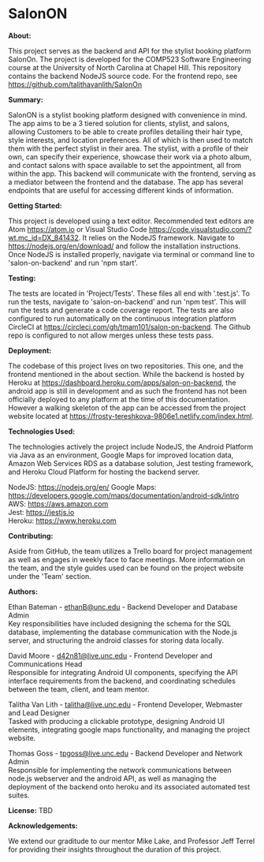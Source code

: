 # SalonON

**About:**

This project serves as the backend and API for the stylist booking platform SalonOn. The project is developed for the COMP523 Software Engineering course at the University of North Carolina at Chapel Hill. This repository contains the backend NodeJS source code. For the frontend repo, see https://github.com/talithavanlith/SalonOn

**Summary:**

SalonON is a stylist booking platform designed with convenience in mind. The app aims to be a 3 tiered solution for clients, stylist, and salons, allowing Customers to be able to create profiles detailing their hair type, style interests, and location preferences. All of which is then used to match them with the perfect stylist in their area. The stylist, with a profile of their own, can specify their experience, showcase their work via a photo album, and contact salons with space available to set the appointment, all from within the app. This backend will communicate with the frontend, serving as a mediator between the frontend and the database.  The app has several endpoints that are useful for accessing different kinds of information.

**Getting Started:**

This project is developed using a text editor. Recommended text editors are Atom https://atom.io or Visual Studio Code https://code.visualstudio.com/?wt.mc_id=DX_841432.  It relies on the NodeJS framework.  Navigate to https://nodejs.org/en/download/ and follow the installation instructions.  Once NodeJS is installed properly, navigate via terminal or command line to 'salon-on-backend' and run 'npm start'.  

**Testing:**

The tests are located in 'Project/Tests'.  These files all end with '.test.js'.  To run the tests, navigate to 'salon-on-backend' and run 'npm test'.  This will run the tests and generate a code coverage report.  The tests are also configured to run automatically on the continuous integration platform CircleCI at https://circleci.com/gh/tmam101/salon-on-backend.  The Github repo is configured to not allow merges unless these tests pass.  

**Deployment:**

The codebase of this project lives on two repositories. This one, and the frontend mentioned in the about section. While the backend is hosted by Heroku at https://dashboard.heroku.com/apps/salon-on-backend, the android app is still in development and as such the frontend has not been officially deployed to any platform at the time of this documentation. However a walking skeleton of the app can be accessed from the project website located at https://frosty-tereshkova-9806e1.netlify.com/index.html.

**Technologies Used:**

The technologies actively the project include NodeJS, the Android Platform via Java as an environment, Google Maps for improved location data, Amazon Web Services RDS as a database solution, Jest testing framework, and Heroku Cloud Platform for hosting the backend server.

NodeJS: https://nodejs.org/en/
Google Maps: https://developers.google.com/maps/documentation/android-sdk/intro  
AWS: https://aws.amazon.com  
Jest: https://jestjs.io  
Heroku: https://www.heroku.com  

**Contributing:**

Aside from GitHub, the team utilizes a Trello board for project management as well as engages in weekly face to face meetings. More information on the team, and the style guides used can be found on the project website under the 'Team' section.

**Authors:**

Ethan Bateman - ethanB@unc.edu - Backend Developer and Database Admin   
Key responsibilities have included designing the schema for the SQL database, implementing the database communication with
the Node.js server, and structuring the android classes for storing data locally.

David Moore - d42n81@live.unc.edu - Frontend Developer and Communications Head  
Responsible for integrating Android UI components, specifying the API interface requirements from the backend, and  coordinating schedules between the team, client, and team mentor.

Talitha Van Lith - talitha@live.unc.edu - Frontend Developer, Webmaster and Lead Designer  
Tasked with producing a clickable prototype, designing Android UI elements, integrating google maps functionality, and managing the project website.

Thomas Goss - tpgoss@live.unc.edu - Backend Developer and Network Admin  
Responsible for implementing the network communications between node.js webserver and the android API, as well as managing the deployment of the backend onto heroku and its associated automated test suites.

**License:**
TBD

**Acknowledgements:**

We extend our graditude to our mentor Mike Lake, and Professor Jeff Terrel for providing their insights throughout the duration of this project.

